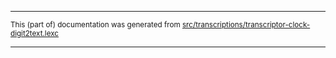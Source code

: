 

* * *

<small>This (part of) documentation was generated from [src/transcriptions/transcriptor-clock-digit2text.lexc](https://github.com/giellalt/lang-sjd/blob/main/src/transcriptions/transcriptor-clock-digit2text.lexc)</small>

---

